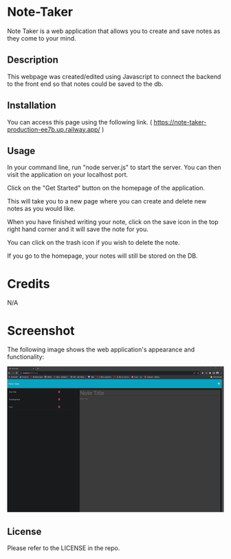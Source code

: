 # Note-Taker
Note Taker is a web application that allows you to create and save notes as they come to your mind.

## Description
This webpage was created/edited using Javascript to connect the backend to the front end so that notes could be saved to the db. 

## Installation

You can access this page using the following link. ( https://note-taker-production-ee7b.up.railway.app/ )

## Usage

In your command line, run "node server.js" to start the server. You can then visit the application on your localhost port. 

Click on the "Get Started" button on the homepage of the application. 

This will take you to a new page where you can create and delete new notes as you would like.

When you have finished writing your note, click on the save icon in the top right hand corner and it will save the note for you. 

You can click on the trash icon if you wish to delete the note. 

If you go to the homepage, your notes will still be stored on the DB. 


# Credits
N/A

# Screenshot
The following image shows the web application's appearance and functionality:

![The Note Taker Application.](<Note Taker.png>)

## License
Please refer to the LICENSE in the repo. 
